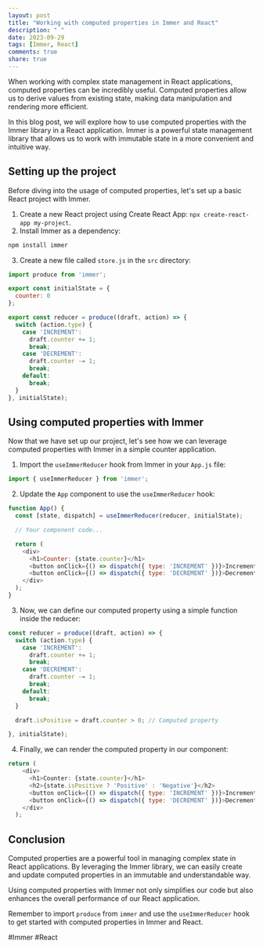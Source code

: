 ```yaml
---
layout: post
title: "Working with computed properties in Immer and React"
description: " "
date: 2023-09-29
tags: [Immer, React]
comments: true
share: true
---
```


When working with complex state management in React applications, computed properties can be incredibly useful. Computed properties allow us to derive values from existing state, making data manipulation and rendering more efficient.

In this blog post, we will explore how to use computed properties with the Immer library in a React application. Immer is a powerful state management library that allows us to work with immutable state in a more convenient and intuitive way.

## Setting up the project

Before diving into the usage of computed properties, let's set up a basic React project with Immer.

1. Create a new React project using Create React App: `npx create-react-app my-project`.
2. Install Immer as a dependency: 

```bash
npm install immer
```

3. Create a new file called `store.js` in the `src` directory:

```javascript
import produce from 'immer';

export const initialState = {
  counter: 0
};

export const reducer = produce((draft, action) => {
  switch (action.type) {
    case 'INCREMENT':
      draft.counter += 1;
      break;
    case 'DECREMENT':
      draft.counter -= 1;
      break;
    default:
      break;
  }
}, initialState);
```

## Using computed properties with Immer

Now that we have set up our project, let's see how we can leverage computed properties with Immer in a simple counter application.

1. Import the `useImmerReducer` hook from Immer in your `App.js` file:

```javascript
import { useImmerReducer } from 'immer';
```

2. Update the `App` component to use the `useImmerReducer` hook:

```javascript
function App() {
  const [state, dispatch] = useImmerReducer(reducer, initialState);

  // Your component code...

  return (
    <div>
      <h1>Counter: {state.counter}</h1>
      <button onClick={() => dispatch({ type: 'INCREMENT' })}>Increment</button>
      <button onClick={() => dispatch({ type: 'DECREMENT' })}>Decrement</button>
    </div>
  );
}
```

3. Now, we can define our computed property using a simple function inside the reducer:

```javascript
const reducer = produce((draft, action) => {
  switch (action.type) {
    case 'INCREMENT':
      draft.counter += 1;
      break;
    case 'DECREMENT':
      draft.counter -= 1;
      break;
    default:
      break;
  }

  draft.isPositive = draft.counter > 0; // Computed property

}, initialState);
```

4. Finally, we can render the computed property in our component:

```javascript
return (
    <div>
      <h1>Counter: {state.counter}</h1>
      <h2>{state.isPositive ? 'Positive' : 'Negative'}</h2>
      <button onClick={() => dispatch({ type: 'INCREMENT' })}>Increment</button>
      <button onClick={() => dispatch({ type: 'DECREMENT' })}>Decrement</button>
    </div>
  );
```

## Conclusion

Computed properties are a powerful tool in managing complex state in React applications. By leveraging the Immer library, we can easily create and update computed properties in an immutable and understandable way.

Using computed properties with Immer not only simplifies our code but also enhances the overall performance of our React application.

Remember to import `produce` from `immer` and use the `useImmerReducer` hook to get started with computed properties in Immer and React.

#Immer #React